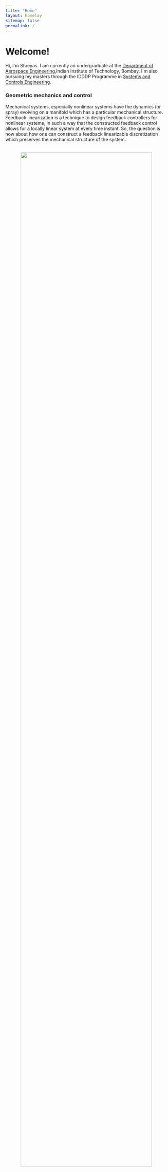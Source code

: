 ```yaml
---
title: "Home"
layout: homelay
sitemap: false
permalink: /
---
```


<style>
code {padding: 6px 8px; font-size: 90%;}
</style>

# Welcome!

Hi, I'm Shreyas. I am currently an undergraduate at the <a href="https://www.aero.iitb.ac.in/home/">Department of Aerospace Engineering</a>,Indian Institute of Technology, Bombay. I'm also pursuing my masters through the IDDDP Programme in <a href="https://www.sc.iitb.ac.in/">Systems and Controls Engineering</a>.


### Geometric mechanics and control

Mechanical systems, especially nonlinear systems have the dynamics (or spray) evolving on a manifold which has a particular mechanical structure. Feedback linearization is a technique to design feedback controllers for nonlinear systems, in such a way that the constructed feedback control allows for a locally linear system at every time instant. So, the question is now about how one can construct a feedback linearizable discretization which preserves the mechanical structure of the system.

<br/>

<div class="row" style="text-align:center">
  <img width="90%" style="display:inline-block; border-radius: 25px; border:0px solid #FFF;" src="{{ site.url }}{{ site.baseurl }}/images/pubpic/retr.png" type="image/png"/>
  Retraction maps, mechanical systems, feedback linearization 
<br/>
[Springer](https://link.springer.com/chapter/10.1007/978-3-030-62391-3_3)
</div>
<br/>


